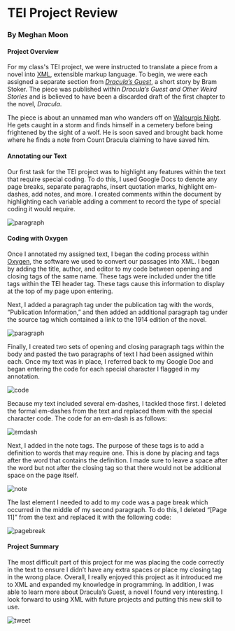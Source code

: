 # TEI Project Review

### By Meghan Moon

#### Project Overview

For my class's TEI project, we were instructed to translate a piece from a novel into [XML](https://en.wikipedia.org/wiki/XML), extensible markup language. To begin, we were each assigned a separate section from [_Dracula’s Guest_](http://www.bramstoker.org/stories/03guest.html), a short story by Bram Stoker. The piece was published within _Dracula’s Guest and Other Weird Stories_ and is believed to have been a discarded draft of the first chapter to the novel, _Dracula_.  

The piece is about an unnamed man who wanders off on [Walpurgis Night](https://en.wikipedia.org/wiki/Walpurgis_Night). He gets caught in a storm and finds himself in a cemetery before being frightened by the sight of a wolf. He is soon saved and brought back home where he finds a note from Count Dracula claiming to have saved him.  

#### Annotating our Text

Our first task for the TEI project was to highlight any features within the text that require special coding. To do this, I used Google Docs to denote any page breaks, separate paragraphs, insert quotation marks, highlight em-dashes, add notes, and more. I created comments within the document by highlighting each variable adding a comment to record the type of special coding it would require.   

![paragraph](https://MMoon2.github.io/MMoon2/images/paragraph.png)

#### Coding with Oxygen

Once I annotated my assigned text, I began the coding process within [Oxygen](https://www.oxygenxml.com/xml_editor.html?gclid=Cj0KCQiApL2QBhC8ARIsAGMm-KGftV20DSqpM8yHQLmO210tk_7Aq8NcsEQuJmP-3wdXvz8bwPtGDsEaAjF-EALw_wcB), the software we used to convert our passages into XML. I began by adding the title, author, and editor to my code between opening and closing tags of the same name. These tags were included under the title tags within the TEI header tag. These tags cause this information to display at the top of my page upon entering.  

Next, I added a paragraph tag under the publication tag with the words, “Publication Information,” and then added an additional paragraph tag under the source tag which contained a link to the 1914 edition of the novel.  

![paragraph](https://MMoon2.github.io/MMoon2/images/code.png)

Finally, I created two sets of opening and closing paragraph tags within the body and pasted the two paragraphs of text I had been assigned within each. Once my text was in place, I referred back to my Google Doc and began entering the code for each special character I flagged in my annotation.  

![code](https://MMoon2.github.io/MMoon2/images/code.png)

Because my text included several em-dashes, I tackled those first. I deleted the formal em-dashes from the text and replaced them with the special character code. The code for an em-dash is as follows:  

![emdash](https://MMoon2.github.io/MMoon2/images/emdash.png)

Next, I added in the note tags. The purpose of these tags is to add a definition to words that may require one. This is done by placing <note> and </note> tags after the word that contains the definition. I made sure to leave a space after the word but not after the closing tag so that there would not be additional space on the page itself.  

![note](https://MMoon2.github.io/MMoon2/images/note.png)

The last element I needed to add to my code was a page break which occurred in the middle of my second paragraph. To do this, I deleted “[Page 11]” from the text and replaced it with the following code:  

![pagebreak](https://MMoon2.github.io/MMoon2/images/pagebreak.png)

#### Project Summary

The most difficult part of this project for me was placing the code correctly in the text to ensure I didn’t have any extra spaces or place my closing tag in the wrong place. Overall, I really enjoyed this project as it introduced me to XML and expanded my knowledge in programming. In addition, I was able to learn more about Dracula’s Guest, a novel I found very interesting. I look forward to using XML with future projects and putting this new skill to use.  

![tweet](https://MMoon2.github.io/MMoon2/images/tweet.png)
